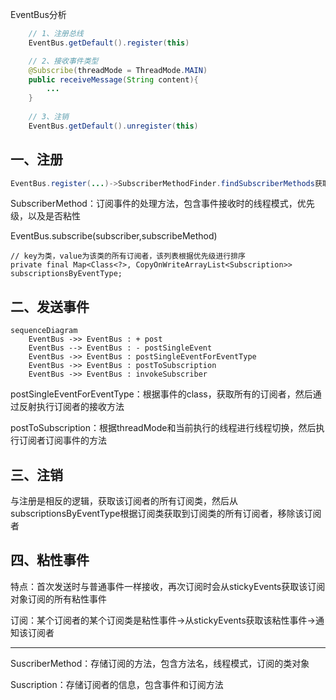 EventBus分析

```java
	// 1、注册总线
	EventBus.getDefault().register(this)

	// 2、接收事件类型
    @Subscribe(threadMode = ThreadMode.MAIN)
    public receiveMessage(String content){
    	...
	}
	
	// 3、注销
	EventBus.getDefault().unregister(this)
```

## 一、注册

```java
EventBus.register(...)->SubscriberMethodFinder.findSubscriberMethods获取该类所有订阅的方法
```

SubscriberMethod：订阅事件的处理方法，包含事件接收时的线程模式，优先级，以及是否粘性

EventBus.subscribe(subscriber,subscribeMethod)

```
// key为类，value为该类的所有订阅者，该列表根据优先级进行排序
private final Map<Class<?>, CopyOnWriteArrayList<Subscription>> subscriptionsByEventType;
```

## 二、发送事件

```mermaid
sequenceDiagram
	EventBus ->> EventBus : + post
	EventBus --> EventBus : - postSingleEvent
	EventBus ->> EventBus : postSingleEventForEventType
	EventBus ->> EventBus : postToSubscription
	EventBus ->> EventBus : invokeSubscriber
```

postSingleEventForEventType：根据事件的class，获取所有的订阅者，然后通过反射执行订阅者的接收方法

postToSubscription：根据threadMode和当前执行的线程进行线程切换，然后执行订阅者订阅事件的方法

## 三、注销

与注册是相反的逻辑，获取该订阅者的所有订阅类，然后从subscriptionsByEventType根据订阅类获取到订阅类的所有订阅者，移除该订阅者

## 四、粘性事件

特点：首次发送时与普通事件一样接收，再次订阅时会从stickyEvents获取该订阅对象订阅的所有粘性事件

订阅：某个订阅者的某个订阅类是粘性事件->从stickyEvents获取该粘性事件->通知该订阅者

---

SuscriberMethod：存储订阅的方法，包含方法名，线程模式，订阅的类对象

Suscription：存储订阅者的信息，包含事件和订阅方法